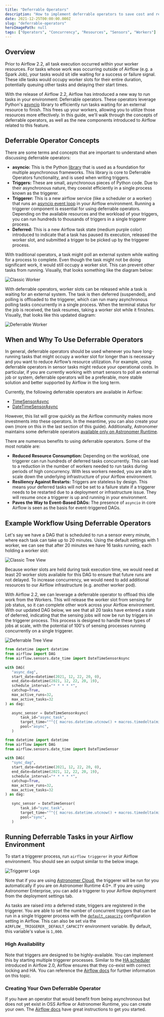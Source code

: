 ```yaml
---
title: "Deferrable Operators"
description: "How to implement deferrable operators to save cost and resources with Airflow."
date: 2021-12-25T00:00:00.000Z
slug: "deferrable-operators"
heroImagePath: null
tags: ["Operators", "Concurrency", "Resources", "Sensors", "Workers"]
---
```


## Overview

Prior to Airflow 2.2, all task execution occurred within your worker resources. For tasks whose work was occurring outside of Airflow (e.g. a Spark Job), your tasks would sit idle waiting for a success or failure signal. These idle tasks would occupy worker slots for their entire duration, potentially queuing other tasks and delaying their start times.

With the release of Airflow 2.2, Airflow has introduced a new way to run tasks in your environment: Deferrable operators. These operators leverage Python's [asyncio](https://docs.python.org/3/library/asyncio.html) library to efficiently run tasks waiting for an external resource to finish. This frees up your workers, allowing you to utilize those resources more effectively. In this guide, we'll walk through the concepts of deferrable operators, as well as the new components introduced to Airflow related to this feature.

## Deferrable Operator Concepts

There are some terms and concepts that are important to understand when discussing deferrable operators:

- **asyncio:** This is the Python [library](https://docs.python.org/3/library/asyncio.html) that is used as a foundation for multiple asynchronous frameworks. This library is core to Deferrable Operators functionality, and is used when writing triggers.
- **Triggers:** These are small, asynchronous pieces of Python code. Due to their asynchronous nature, they coexist efficiently in a single process known as the triggerer.
- **Triggerer:** This is a new airflow service (like a scheduler or a worker) that runs an [asyncio event loop](https://docs.python.org/3/library/asyncio-eventloop.html#asyncio-event-loop) in your Airflow environment. Running a triggerer component is essential for using deferrable operators. Depending on the available resources and the workload of your triggers, you can run hundreds to thousands of triggers in a single triggerer process.
- **Deferred:** This is a new Airflow task state (medium purple color) introduced to indicate that a task has paused its execution, released the worker slot, and submitted a trigger to be picked up by the triggerer process.

With traditional operators, a task might poll an external system while waiting for a process to complete. Even though the task might not be doing significant work, it would still occupy a worker slot. This can prevent other tasks from running. Visually, that looks something like the diagram below:

![Classic Worker](https://assets2.astronomer.io/main/guides/deferrable-operators/classic_worker_process.png)

With deferrable operators, worker slots can be released while a task is waiting for an external system. The task is then deferred (suspended), and polling is offloaded to the triggerer, which can run many asynchronous polling tasks concurrently in a single process. When the terminal status for the job is received, the task resumes, taking a worker slot while it finishes. Visually, that looks like this updated diagram:

![Deferrable Worker](https://assets2.astronomer.io/main/guides/deferrable-operators/deferrable_operator_process.png)

## When and Why To Use Deferrable Operators

In general, deferrable operators should be used whenever you have long-running tasks that might occupy a worker slot for longer than is necessary and you want to reduce Airflow’s resource utilization. For example, using deferrable operators in sensor tasks might reduce your operational costs. In particular, if you are currently working with smart sensors to poll an external job or system, deferrable operators will be a preferable, more stable solution and better supported by Airflow in the long term.

Currently, the following deferrable operators are available in Airflow:

- [TimeSensorAsync](https://airflow.apache.org/docs/apache-airflow/stable/_api/airflow/sensors/time_sensor/index.html?highlight=timesensor#module-contents)
- [DateTimeSensorAsync](https://airflow.apache.org/docs/apache-airflow/stable/_api/airflow/sensors/date_time/index.html#airflow.sensors.date_time.DateTimeSensorAsync)

However, this list will grow quickly as the Airflow community makes more investments into these operators. In the meantime, you can also create your own (more on this in the last section of this guide). Additionally, Astronomer maintains some deferrable operators [available only on Astronomer Runtime](https://docs.astronomer.io/cloud/deferrable-operators/#astronomers-deferrable-operators).

There are numerous benefits to using deferrable operators. Some of the most notable are:

- **Reduced Resource Consumption:** Depending on the workload, one triggerer can run hundreds of deferred tasks concurrently. This can lead to a reduction in the number of workers needed to run tasks during periods of high concurrency. With less workers needed, you are able to scale down the underlying infrastructure of your Airflow environment.
- **Resiliency Against Restarts:** Triggers are stateless by design. This means your deferred tasks will not be set to a failure state if a triggerer needs to be restarted due to a deployment or infrastructure issue. They will resume once a triggerer is up and running in your environment.
- **Paves the Way to Event-Based DAGs:** The presence of `asyncio` in core Airflow is seen as the basis for event-triggered DAGs.

## Example Workflow Using Deferrable Operators

Let's say we have a DAG that is scheduled to run a sensor every minute, where each task can take up to 20 minutes. Using the default settings with 1 worker, we can see that after 20 minutes we have 16 tasks running, each holding a worker slot:

![Classic Tree View](https://assets2.astronomer.io/main/guides/deferrable-operators/classic_tree_view.png)

Because worker slots are held during task execution time, we would need at least 20 worker slots available for this DAG to ensure that future runs are not delayed. To increase concurrency, we would need to add additional resources to our Airflow infrastructure (e.g. another worker pod). 

With Airflow 2.2, we can leverage a deferrable operator to offload this idle work from the Workers. This will release the worker slot from sensing for job status, so it can complete other work across your Airflow environment. With our updated DAG below, we see that all 20 tasks have entered a state of deferred, indicating that the sensing jobs will now be run by triggers in the triggerer process. This process is designed to handle these types of jobs at scale, with the potential of 100's of sensing processes running concurrently on a single triggerer.

![Deferrable Tree View](https://assets2.astronomer.io/main/guides/deferrable-operators/deferrable_tree_view.png)

```python
from datetime import datetime
from airflow import DAG
from airflow.sensors.date_time import DateTimeSensorAsync
 
with DAG(
   "async_dag",
   start_date=datetime(2021, 12, 22, 20, 0),
   end_date=datetime(2021, 12, 22, 20, 19),
   schedule_interval="* * * * *",
   catchup=True,
   max_active_runs=32,
   max_active_tasks=32
) as dag:
 
   async_sensor = DateTimeSensorAsync(
       task_id="async_task",
       target_time="""{{ macros.datetime.utcnow() + macros.timedelta(minutes=20) }}""",
       pool="async",
   )

from datetime import datetime
from airflow import DAG
from airflow.sensors.date_time import DateTimeSensor
 
with DAG(
   "sync_dag",
   start_date=datetime(2021, 12, 22, 20, 0),
   end_date=datetime(2021, 12, 22, 20, 19),
   schedule_interval="* * * * *",
   catchup=True,
   max_active_runs=32,
   max_active_tasks=32
) as dag:
 
   sync_sensor = DateTimeSensor(
       task_id="sync_task",
       target_time="""{{ macros.datetime.utcnow() + macros.timedelta(minutes=20) }}""",
       pool="sync",
   )
```

## Running Deferrable Tasks in your Airflow Environment

To start a triggerer process, run `airflow triggerer` in your Airflow environment. You should see an output similar to the below image.

![Triggerer Logs](https://assets2.astronomer.io/main/guides/deferrable-operators/triggerer_logs.png)

Note that if you are using [Astronomer Cloud](https://docs.astronomer.io/cloud/deferrable-operators#prerequisites), the triggerer will be run for you automatically if you are on Astronomer Runtime 4.0+. If you are using Astronomer Enterprise, you can add a triggerer to your Airflow deployment from the deployment settings tab.

As tasks are raised into a deferred state, triggers are registered in the triggerer. You are able to set the number of concurrent triggers that can be run in a single triggerer process with the [`default_capacity`](https://airflow.apache.org/docs/apache-airflow/stable/configurations-ref.html#triggerer) configuration setting in Airflow. This can also be set via the `AIRFLOW__TRIGGERER__DEFAULT_CAPACITY` environment variable. By default, this variable's value is `1,000`.

### High Availability

Note that triggers are designed to be highly-available. You can implement this by starting multiple triggerer processes. Similar to the [HA scheduler](https://airflow.apache.org/docs/apache-airflow/stable/concepts/scheduler.html#running-more-than-one-scheduler) introduced in Airflow 2.0, Airflow ensures that they co-exist with correct locking and HA. You can reference the [Airflow docs](https://airflow.apache.org/docs/apache-airflow/stable/concepts/deferring.html#high-availability) for further information on this topic.

### Creating Your Own Deferrable Operator

If you have an operator that would benefit from being asynchronous but does not yet exist in OSS Airflow or Astronomer Runtime, you can create your own. The [Airflow docs](https://airflow.apache.org/docs/apache-airflow/stable/concepts/deferring.html#writing-deferrable-operators) have great instructions to get you started.
